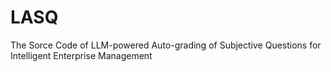 # LASQ
The Sorce Code of LLM-powered Auto-grading of Subjective Questions for Intelligent Enterprise Management
